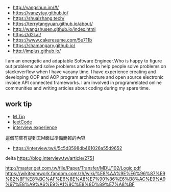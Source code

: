 - http://yangshun.im/#/
- https://vanzytay.github.io/
- https://shuaizhang.tech/
- https://terrytangyuan.github.io/about/
- http://wangshusen.github.io/index.html
- https://d2l.ai/
- https://www.cakeresume.com/5e711b
- https://shamangary.github.io/
- http://implus.github.io/

I am an energetic and adaptable Software Engineer.Who is happy to figure out problems and solve problems and love to help people solve problems on stackoverflow when I have vacany time. I have experience creating and developing OOP and AOP program architecture and open source electronic invoice API connected frameworks. I am involved in programrelated online communities and writing articles about coding during my spare time.


## work tip
- [M Tip](https://www.1111.com.tw/1000w/fanshome/discussTopic.asp?cat=FANS&id=298305)
- [leetCode](https://leetcode.com/list/xoqag3yj/)
- [interview experience](http://disp.ee.ntu.edu.tw/class/%E9%9D%A2%E8%A9%A6%E6%BA%96%E5%82%99%E7%B6%93%E9%A9%97%E5%88%86%E4%BA%AB.pdf)


這個前輩有提到去M面試準備簡報的內容
- https://interview.tw/i/5c5d3598db461026a55d9652


delta https://blog.interview.tw/article/2751

http://master.get.com.tw/file/Paper/Transfer/MDU/102/Logic.pdf
https://wikiteamwork.fandom.com/zh/wiki/%E8%AA%9E%E6%96%87%E9%82%8F%E8%BC%AF%E6%8E%A8%E7%90%86%E6%B8%AC%E9%A9%97%E8%A9%A6%E9%A1%8C%E8%8D%89%E7%A8%BF